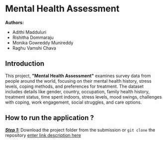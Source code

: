 
# Mental Health Assessment

**Authors:**  
- Adithi Madduluri  
- Rishitha Dommaraju  
- Monika Gowreddy Munireddy  
- Raghu Vamshi Chava

## Introduction 
This project, **"Mental Health Assessment"** examines survey data from people around the world, focusing on their mental health history, stress levels, coping methods, and preferences for treatment. The dataset includes details like gender, country, occupation, family health history, treatment status, time spent indoors, stress levels, mood swings, challenges with coping, work engagement, social struggles, and care options.

## How to run the application ?

<ins> **_Step 1:_**</ins>  Download the project folder from the submission or `git clone` the repository [enter link description here](https://github.com/Adi-113/Dataviz)
<!--stackedit_data:
eyJoaXN0b3J5IjpbLTg0OTA4MDEwNCwtNDI3OTM2MDc5XX0=
-->